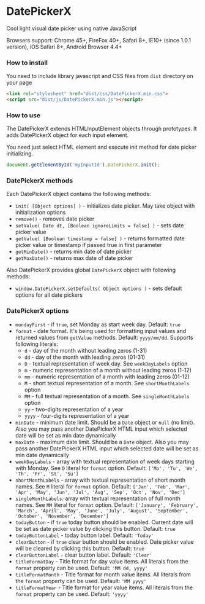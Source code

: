 # DatePickerX
Cool light visual date picker using native JavaScript 

Browsers support: Chrome 45+, FireFox 40+, Safari 8+, IE10+ (since 1.0.1 version), iOS Safari 8+, Android Browser 4.4+

### How to install
You need to include library javascript and CSS files from `dist` directory on your page
```html
<link rel="stylesheet" href="dist/css/DatePickerX.min.css">
<script src="dist/js/DatePickerX.min.js"></script>
``` 

### How to use
The DatePickerX extends HTMLInputElement objects through prototypes. It adds DatePickerX object for each input element. 

You need just select HTML element and execute init method for date picker initializing. 

```javascript
document.getElementById('myInputId').DatePickerX.init();
```

### DatePickerX methods
Each DatePickerX object contains the following methods:
* `init( [Object options] )` - initializes date picker. May take object with initialization options
* `remove()` - removes date picker
* `setValue( Date dt, [Boolean ignoreLimits = false] )` - sets date picker value
* `getValue( [Boolean timestamp = false] )` - returns formatted date picker value or timestamp if passed true in first parameter
* `getMinDate()` - returns min date of date picker
* `getMaxDate()` - returns max date of date picker

Also DatePickerX provides global `DatePickerX` object with following methods:
* `window.DatePickerX.setDefaults( Object options )` - sets default options for all date pickers

### DatePickerX options
* `mondayFirst` - if `true`, set Monday as start week day. Default: `true`
* `format` - date format. It's being used for formatting input values and returned values from `getValue` methods. Default: `yyyy/mm/dd`. Supports following literals:
    * `d` - day of the month without leading zeros (1-31)
    * `dd` - day of the month with leading zeros (01-31)
    * `D` - textual representation of week day. See `weekDayLabels` option
    * `m` - numeric representation of a month without leading zeros (1-12)
    * `mm` - numeric representation of a month with leading zeros (01-12)
    * `M` - short textual representation of a month. See `shortMonthLabels` option
    * `MM` - full textual representation of a month. See `singleMonthLabels` option
    * `yy` - two-digits representation of a year
    * `yyyy` - four-digits representation of a year 
* `minDate` - minimum date limit. Should be a `Date` object or `null` (no limit). Also you may pass another DatePickerX HTML input which selected date will be set as min date dynamically
* `maxDate` - maximum date limit. Should be a `Date` object. Also you may pass another DatePickerX HTML input which selected date will be set as min date dynamically 
* `weekDayLabels` - array with textual representation of week days starting with Monday. See `D` literal for `format` option. Default: `['Mo', 'Tu', 'We', 'Th', 'Fr', 'St', 'Su']` 
* `shortMonthLabels` - array with textual representation of short month names. See `M` literal for `format` option. Default: `['Jan', 'Feb', 'Mar', 'Apr', 'May', 'Jun', 'Jul', 'Aug', 'Sep', 'Oct', 'Nov', 'Dec']` 
* `singleMonthLabels`: array with textual representation of full month names. See `MM` literal for `format` option. Default: `['January', 'February', 'March', 'April', 'May', 'June', 'July', 'August', 'September', 'October', 'November', 'December']` 
* `todayButton` - if `true` today button should be enabled. Current date will be set as date picker value by clicking this button. Default: `true`
* `todayButtonLabel` - today button label. Default: `'Today'`
* `clearButton` - if `true` clear button should be enabled. Date picker value will be cleared by clicking this button. Default: `true`
* `clearButtonLabel` - clear button label. Default: `'Clear'`
* `titleFormatDay` - Title format for day value items. All literals from the `format` property can be used. Default: `'MM dd, yyyy'` 
* `titleFormatMonth` - Title format for month value items. All literals from the `format` property can be used. Default: `'MM yyyy'` 
* `titleFormatYear` - Title format for year value items. All literals from the `format` property can be used. Default: `'yyyy'` 